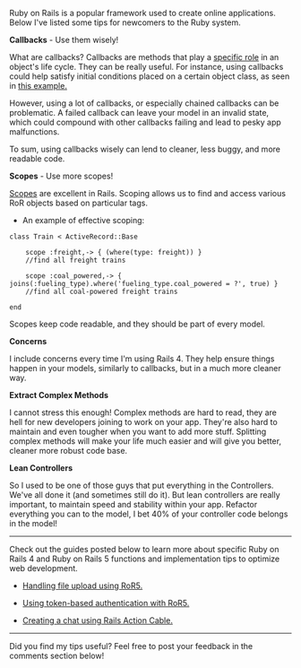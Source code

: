 Ruby on Rails is a popular framework used to create online applications. Below I've listed some tips for newcomers to the Ruby system. 

**Callbacks** - Use them wisely! 

What are callbacks? Callbacks are methods that play a [specific role](http://guides.rubyonrails.org/active_record_callbacks.html) in an object's life cycle. They can be really useful. For instance, using callbacks could help satisfy initial conditions placed on a certain object class, as seen in [this example.](https://www.bignerdranch.com/blog/the-only-acceptable-use-for-callbacks-in-rails-ever/)

However, using a lot of callbacks, or especially chained callbacks can be problematic. A failed callback can leave your model in an invalid state, which could compound with other callbacks failing and lead to pesky app malfunctions. 

To sum, using callbacks wisely can lend to cleaner, less buggy, and more readable code.

**Scopes** - Use more scopes!

[Scopes](http://api.rubyonrails.org/classes/ActiveRecord/Scoping/Named/ClassMethods.html) are excellent in Rails. Scoping allows us to find and access various RoR objects based on particular tags. 
- An example of effective scoping:

```Rails
class Train < ActiveRecord::Base

    scope :freight,-> { (where(type: freight)) } 
    //find all freight trains
    
    scope :coal_powered,-> { joins(:fueling_type).where('fueling_type.coal_powered = ?', true) } 
    //find all coal-powered freight trains

end 
```

Scopes keep code readable, and they should be part of every model. 

**Concerns** 

I include concerns every time I'm using Rails 4. They help ensure things happen in your models, similarly to callbacks, but in a much more cleaner way. 

**Extract Complex Methods**

I cannot stress this enough! Complex methods are hard to read, they are hell for new developers joining to work on your app. They're also hard to maintain and even tougher when you want to add more stuff. Splitting complex methods will make your life much easier and will give you better, cleaner more robust code base. 


**Lean Controllers** 

So I used to be one of those guys that put everything in the Controllers. We've all done it (and sometimes still do it). But lean controllers are really important, to maintain speed and stability within your app. Refactor everything you can to the model, I bet 40% of your controller code belongs in the model!

____________________________

Check out the guides posted below to learn more about specific Ruby on Rails 4 and Ruby on Rails 5 functions and implementation tips to optimize web development.

- [Handling file upload using RoR5.](http://tutorials.pluralsight.com/ruby-ruby-on-rails/handling-file-upload-using-ruby-on-rails-5-api)

- [Using token-based authentication with RoR5.](http://tutorials.pluralsight.com/ruby-ruby-on-rails/token-based-authentication-with-ruby-on-rails-5-api)

- [Creating a chat using Rails Action Cable.](http://tutorials.pluralsight.com/ruby-ruby-on-rails/creating-a-chat-using-rails-action-cable)

_______

Did you find my tips useful? Feel free to post your feedback in the comments section below!